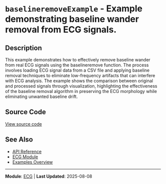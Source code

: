 # `baselineremoveExample` - Example demonstrating baseline wander removal from ECG signals.

## Description

This example demonstrates how to effectively remove baseline wander from real ECG signals using the baselineremove function. The process involves loading ECG signal data from a CSV file and applying baseline removal techniques to eliminate low-frequency artifacts that can interfere with ECG analysis. The example shows the comparison between original and processed signals through visualization, highlighting the effectiveness of the baseline removal algorithm in preserving the ECG morphology while eliminating unwanted baseline drift.

## Source Code

[View source code](https://github.com/BSICoS/biosigmat/tree/main/examples/ecg/baselineremoveExample.m)

## See Also

- [API Reference](../index.md)
- [ECG Module](../api/ecg/index.md)
- [Examples Overview](index.md)

---

**Module**: [ECG](../api/ecg/index.md) | **Last Updated**: 2025-08-08
